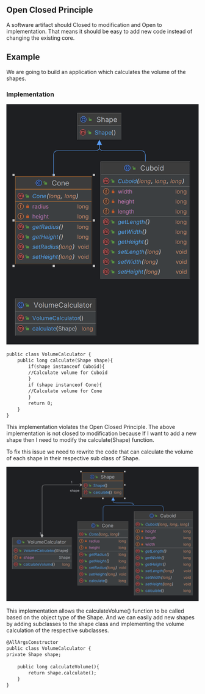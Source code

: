 ## Open Closed Principle
A software artifact should Closed to modification and Open to implementation. That means it should be easy to add new 
code instead of changing the existing core.

## Example
We are going to build an application which calculates the volume of the shapes.

### Implementation
![bad.png](/open-closed-principle/src/main/resources/bad.png)
    
    public class VolumeCalculator {
        public long calculate(Shape shape){
            if(shape instanceof Cuboid){
            //Calculate volume for Cuboid
            }
            if (shape instanceof Cone){
            //Calculate volume for Cone
            }
            return 0;
        }
    }

This implementation violates the Open Closed Principle. The above implementation is not closed to modification because 
If I want to add a new shape then I need to modify the calculate(Shape) function. 

To fix this issue we need to rewrite the code that can calculate the volume of each shape in their respective sub class 
of Shape.

![good.png](/open-closed-principle/src/main/resources/good.png)

This implementation allows the calculateVolume() function to be called based on the object type of the Shape. 
And we can easily add new shapes by adding subclasses to the shape class and implementing the volume calculation of the 
respective subclasses.

    @AllArgsConstructor
    public class VolumeCalculator {
    private Shape shape;
    
        public long calculateVolume(){
            return shape.calculate();
        }
    }



